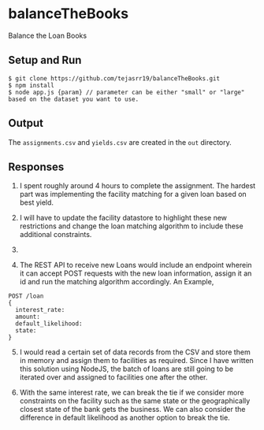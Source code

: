 # balanceTheBooks
Balance the Loan Books

## Setup and Run

```
$ git clone https://github.com/tejasrr19/balanceTheBooks.git
$ npm install
$ node app.js {param} // parameter can be either "small" or "large" based on the dataset you want to use.
```

## Output

The `assignments.csv` and `yields.csv` are created in the `out` directory.

## Responses

1. I spent roughly around 4 hours to complete the assignment. The hardest part was implementing the facility matching for a given loan based on best yield.

2. I will have to update the facility datastore to highlight these new restrictions and change the loan matching algorithm to include these additional constraints.

3. 

4. The REST API to receive new Loans would include an endpoint wherein it can accept POST requests with the new loan information, assign it an id and run the matching algorithm accordingly. An Example,

```
POST /loan
{
  interest_rate: 
  amount:
  default_likelihood:
  state:
}
```

5. I would read a certain set of data records from the CSV and store them in memory and assign them to facilities as required. Since I have written this solution using NodeJS, the batch of loans are still going to be iterated over and assigned to facilities one after the other.

6. With the same interest rate, we can break the tie if we consider more constraints on the facility such as the same state or the geographically closest state of the bank gets the business. We can also consider the difference in default likelihood as another option to break the tie.
